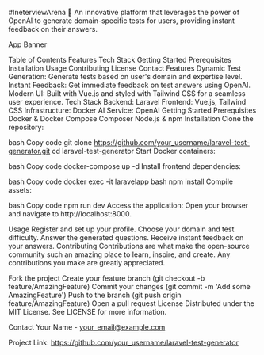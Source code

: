 #IneterviewArena 🚀
An innovative platform that leverages the power of OpenAI to generate domain-specific tests for users, providing instant feedback on their answers.

App Banner <!-- You can replace this with an actual image link -->

Table of Contents
Features
Tech Stack
Getting Started
Prerequisites
Installation
Usage
Contributing
License
Contact
Features
Dynamic Test Generation: Generate tests based on user's domain and expertise level.
Instant Feedback: Get immediate feedback on test answers using OpenAI.
Modern UI: Built with Vue.js and styled with Tailwind CSS for a seamless user experience.
Tech Stack
Backend: Laravel
Frontend: Vue.js, Tailwind CSS
Infrastructure: Docker
AI Service: OpenAI
Getting Started
Prerequisites
Docker & Docker Compose
Composer
Node.js & npm
Installation
Clone the repository:

bash
Copy code
git clone https://github.com/your_username/laravel-test-generator.git
cd laravel-test-generator
Start Docker containers:

bash
Copy code
docker-compose up -d
Install frontend dependencies:

bash
Copy code
docker exec -it laravelapp bash
npm install
Compile assets:

bash
Copy code
npm run dev
Access the application: Open your browser and navigate to http://localhost:8000.

Usage
Register and set up your profile.
Choose your domain and test difficulty.
Answer the generated questions.
Receive instant feedback on your answers.
Contributing
Contributions are what make the open-source community such an amazing place to learn, inspire, and create. Any contributions you make are greatly appreciated.

Fork the project
Create your feature branch (git checkout -b feature/AmazingFeature)
Commit your changes (git commit -m 'Add some AmazingFeature')
Push to the branch (git push origin feature/AmazingFeature)
Open a pull request
License
Distributed under the MIT License. See LICENSE for more information.

Contact
Your Name - your_email@example.com

Project Link: https://github.com/your_username/laravel-test-generator

